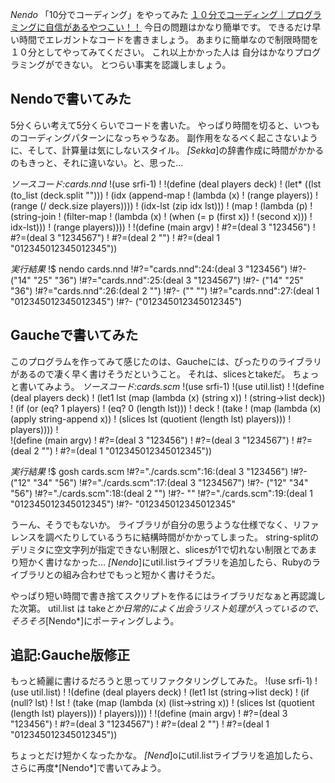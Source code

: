 *Nendo* 「10分でコーディング」をやってみた
 [１０分でコーディング｜プログラミングに自信があるやつこい！！](http://ameblo.jp/programming/entry-10001721422.html)
 今日の問題はかなり簡単です。
 できるだけ早い時間でエレガントなコードを書きましょう。
 あまりに簡単なので制限時間を１０分としてやってみてください。
 これ以上かかった人は
 自分はかなりプログラミングができない。
 とつらい事実を認識しましょう。

## Nendoで書いてみた
5分くらい考えて5分くらいでコードを書いた。
やっぱり時間を切ると、いつものコーディングパターンになっちゃうなあ。
副作用をなるべく起こさないように、そして、計算量は気にしないスタイル。
*[Sekka*]の辞書作成に時間がかかるのもきっと、それに違いない。と、思った…

*ソースコード:cards.nnd*
!(use srfi-1)
!
!(define (deal players deck)
!  (let* ((lst (to_list (deck.split "")))
!         (idx (append-map
!               (lambda (x)
!                 (range players))
!               (range (/ deck.size players))))
!         (idx-lst (zip idx lst)))
!    (map
!     (lambda (p)
!       (string-join
!        (filter-map
!         (lambda (x)
!           (when (= p (first x))
!             (second x)))
!         idx-lst)))
!     (range players))))
!
!(define (main argv)
!  #?=(deal 3 "123456")
!  #?=(deal 3 "1234567")
!  #?=(deal 2 "")
!  #?=(deal 1 "012345012345012345"))

*実行結果*
!$ nendo cards.nnd 
!#?="cards.nnd":24:(deal 3 "123456")
!#?-    ("14" "25" "36")
!#?="cards.nnd":25:(deal 3 "1234567")
!#?-    ("14" "25" "36")
!#?="cards.nnd":26:(deal 2 "")
!#?-    ("" "")
!#?="cards.nnd":27:(deal 1 "012345012345012345")
!#?-    ("012345012345012345")

## Gaucheで書いてみた
このプログラムを作ってみて感じたのは、Gaucheには、ぴったりのライブラリがあるので凄く早く書けそうだということ。
それは、slicesとtakeだ。
ちょっと書いてみよう。
*ソースコード:cards.scm*
!(use srfi-1)
!(use util.list)
!
!(define (deal players deck)
!  (let1 lst (map (lambda (x) (string x))
!                 (string->list deck))
!    (if (or (eq? 1 players)
!            (eq? 0 (length lst)))
!        deck
!        (take
!         (map (lambda (x) (apply string-append x))
!              (slices lst (quotient (length lst) players)))
!         players))))
!  
!(define (main argv)
!  #?=(deal 3 "123456")
!  #?=(deal 3 "1234567")
!  #?=(deal 2 "")
!  #?=(deal 1 "012345012345012345"))

*実行結果*
!$ gosh cards.scm
!#?="./cards.scm":16:(deal 3 "123456")
!#?-    ("12" "34" "56")
!#?="./cards.scm":17:(deal 3 "1234567")
!#?-    ("12" "34" "56")
!#?="./cards.scm":18:(deal 2 "")
!#?-    ""
!#?="./cards.scm":19:(deal 1 "012345012345012345")
!#?-    "012345012345012345"

うーん、そうでもないか。
ライブラリが自分の思うような仕様でなく、リファレンスを調べたりしているうちに結構時間がかかってしまった。
string-splitのデリミタに空文字列が指定できない制限と、slicesが1で切れない制限とであまり短かく書けなかった…
*[Nendo*]にutil.listライブラリを追加したら、Rubyのライブラリとの組み合わせでもっと短かく書けそうだ。

やっぱり短い時間で書き捨てスクリプトを作るにはライブラリだなぁと再認識した次第。
util.list は take*とか日常的によく出会うリスト処理が入っているので、そろそろ*[Nendo*]にポーティングしよう。

## 追記:Gauche版修正
もっと綺麗に書けるだろうと思ってリファクタリングしてみた。
!(use srfi-1)
!(use util.list)
!
!(define (deal players deck)
!  (let1 lst (string->list deck)
!    (if (null? lst)
!        lst
!        (take (map (lambda (x) (list->string x))
!                   (slices lst (quotient (length lst) players)))
!              players))))
!
!(define (main argv)
!  #?=(deal 3 "123456")
!  #?=(deal 3 "1234567")
!  #?=(deal 2 "")
!  #?=(deal 1 "012345012345012345"))

ちょっとだけ短かくなったかな。
*[Nend*]oにutil.listライブラリを追加したら、さらに再度*[Nendo*]で書いてみよう。
